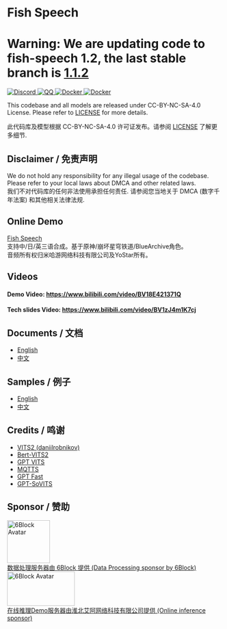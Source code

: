 # Fish Speech

# Warning: We are updating code to fish-speech 1.2, the last stable branch is [1.1.2](https://github.com/fishaudio/fish-speech/tree/v1.1.2)

<div>
<a target="_blank" href="https://discord.gg/Es5qTB9BcN">
<img alt="Discord" src="https://img.shields.io/discord/1214047546020728892?color=%23738ADB&label=Discord&logo=discord&logoColor=white&style=flat-square"/>
</a>
<a target="_blank" href="http://qm.qq.com/cgi-bin/qm/qr?_wv=1027&k=jCKlUP7QgSm9kh95UlBoYv6s1I-Apl1M&authKey=xI5ttVAp3do68IpEYEalwXSYZFdfxZSkah%2BctF5FIMyN2NqAa003vFtLqJyAVRfF&noverify=0&group_code=593946093">
<img alt="QQ" src="https://img.shields.io/badge/QQ Group-%2312B7F5?logo=tencent-qq&logoColor=white&style=flat-square"/>
</a>
<a target="_blank" href="https://hub.docker.com/r/lengyue233/fish-speech">
<img alt="Docker" src="https://img.shields.io/docker/pulls/lengyue233/fish-speech?style=flat-square&logo=docker"/>
</a>
<a target="_blank" href="https://github.com/fishaudio/fish-speech/actions/workflows/build-windows-package.yml">
<img alt="Docker" src="https://img.shields.io/github/actions/workflow/status/fishaudio/fish-speech/build-windows-package.yml?style=flat-square&label=Build%20Windows%20Package&logo=github"/>
</a>
</div>

This codebase and all models are released under CC-BY-NC-SA-4.0 License. Please refer to [LICENSE](LICENSE) for more details. 

此代码库及模型根据 CC-BY-NC-SA-4.0 许可证发布。请参阅 [LICENSE](LICENSE) 了解更多细节.

## Disclaimer / 免责声明
We do not hold any responsibility for any illegal usage of the codebase. Please refer to your local laws about DMCA and other related laws.  
我们不对代码库的任何非法使用承担任何责任. 请参阅您当地关于 DMCA (数字千年法案) 和其他相关法律法规.

## Online Demo
[Fish Speech](https://fs.firefly.matce.cn/)   
支持中/日/英三语合成。基于原神/崩坏星穹铁道/BlueArchive角色。   
音频所有权归米哈游网络科技有限公司及YoStar所有。  

## Videos
#### Demo Video: https://www.bilibili.com/video/BV18E421371Q    
#### Tech slides Video: https://www.bilibili.com/video/BV1zJ4m1K7cj

## Documents / 文档
- [English](https://speech.fish.audio/en/)
- [中文](https://speech.fish.audio/)

## Samples / 例子
- [English](https://speech.fish.audio/en/samples/)
- [中文](https://speech.fish.audio/samples/)

## Credits / 鸣谢
- [VITS2 (daniilrobnikov)](https://github.com/daniilrobnikov/vits2)
- [Bert-VITS2](https://github.com/fishaudio/Bert-VITS2)
- [GPT VITS](https://github.com/innnky/gpt-vits)
- [MQTTS](https://github.com/b04901014/MQTTS)
- [GPT Fast](https://github.com/pytorch-labs/gpt-fast)
- [GPT-SoVITS](https://github.com/RVC-Boss/GPT-SoVITS)

## Sponsor / 赞助

<div>
  <a href="https://6block.com/">
    <img src="https://avatars.githubusercontent.com/u/60573493" width="100" height="100" alt="6Block Avatar"/>
  </a>
  <br>
  <a href="https://6block.com/">数据处理服务器由 6Block 提供 (Data Processing sponsor by 6Block)</a>
</div>
<div>
  <a href="http://fs.firefly.matce.cn/">
    <img src="https://dice-forum.s3.ap-northeast-1.amazonaws.com/2024-05-10/1715299538-382065-04170e083d92c5e0eeff534d6e7704ee.jpg" width="158" height="80" alt="6Block Avatar"/>
  </a>
  <br>
  <a href="http://fs.firefly.matce.cn/">在线推理Demo服务器由淮北艾阿网络科技有限公司提供 (Online inference sponsor)</a>
</div>

